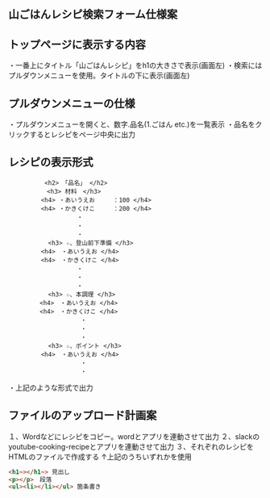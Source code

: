 ## 山ごはんレシピ検索フォーム仕様案

## トップページに表示する内容
・一番上にタイトル「山ごはんレシピ」をh1の大きさで表示(画面左)
・検索にはプルダウンメニューを使用。タイトルの下に表示(画面左)


## プルダウンメニューの仕様
・プルダウンメニューを開くと、数字.品名(1.ごはん etc.)を一覧表示
・品名をクリックするとレシピをページ中央に出力

## レシピの表示形式
 ```
           <h2>　「品名」 </h2>
          　<h3> 材料　</h3>
          <h4> ・あいうえお　　　：100 </h4>
          <h4> ・かきくけこ　　　：200 </h4>
                    ・
                    ・
                    ・
            <h3> ☆、登山前下準備 </h3>
          <h4>　・あいうえお </h4>
          <h4>　・かきくけこ </h4>
          　　　　　　・
          　　　　　　・
          　　　　　　・
            <h3> ☆、本調理 </h3>
        　<h4>　・あいうえお </h4>
        　<h4>　・かきくけこ </h4>
                     ・
                     ・
                     ・
            <h3> ☆、ポイント </h3>
          <h4>　・あいうえお </h4>
                     ・
                     ・
```

・上記のような形式で出力

## ファイルのアップロード計画案
１、Wordなどにレシピをコピー。wordとアプリを連動させて出力
２、slackのyoutube-cooking-recipeとアプリを連動させて出力
３、それぞれのレシピをHTMLのファイルで作成する
↑上記のうちいずれかを使用

```html
<h1~></h1~> 見出し
<p></p>　段落
<ul><li></li></ul> 箇条書き
```